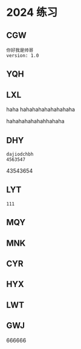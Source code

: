 # 2024 练习

## CGW
    你好我是帅哥
    version: 1.0
## YQH

## LXL

haha hahahahahahahahaha

hahahahahahahhahaha

## DHY
    dajiodchbh
    4563547
43543654
## LYT

    111

## MQY

## MNK

## CYR

## HYX

## LWT

## GWJ

666666
